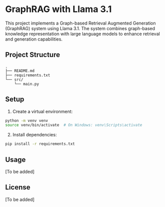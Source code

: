 # GraphRAG with Llama 3.1

This project implements a Graph-based Retrieval Augmented Generation (GraphRAG) system using Llama 3.1. The system combines graph-based knowledge representation with large language models to enhance retrieval and generation capabilities.

## Project Structure

```
.
├── README.md
├── requirements.txt
└── src/
    └── main.py
```

## Setup

1. Create a virtual environment:
```bash
python -m venv venv
source venv/bin/activate  # On Windows: venv\Scripts\activate
```

2. Install dependencies:
```bash
pip install -r requirements.txt
```

## Usage

[To be added]

## License

[To be added] 
